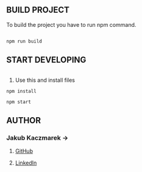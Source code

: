 ## BUILD PROJECT

To build the project you have to run npm command.

```

npm run build

```

## START DEVELOPING

```

```

1. Use this and install files

```
npm install

```

```
npm start

```

## AUTHOR

### Jakub Kaczmarek ->

1.  [GitHub](https://github.com/Ku3iK)

2.  [LinkedIn](https://www.linkedin.com/in/jakub-kaczmarek-3370531b3/)

```

```
